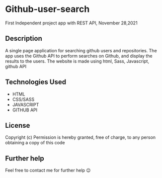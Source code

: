 # Github-user-search  

 First Independent project app with REST API, November 28,2021

## Description  
A single page application for searching github users and repositories. The app uses the Github API to perform searches on Github, and display the results to the users.
The website is made using html, Sass, Javascript, github API  

## Technologies Used  

* HTML
* CSS/SASS
* JAVASCRIPT
* GITHUB API  

## License  
Copyright (c) Permission is hereby granted, free of charge, to any person obtaining a copy of this code  

## Further help  
Feel free to contact me for further help 😉  

